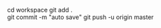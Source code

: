 cd workspace
git add .                           
git commit -m "auto save"
git push -u origin master

